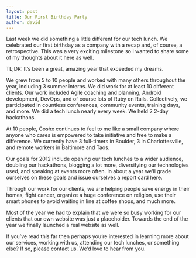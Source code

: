 ```yaml
---
layout: post
title: Our First Birthday Party
author: david
---
```

Last week we did something a little different for our tech lunch. We celebrated our first birthday as a company with a recap and, of course, a retrospective. This was a very exciting milestone so I wanted to share some of my thoughts about it here as well.

TL;DR: It’s been a great, amazing year that exceeded my dreams.

We grew from 5 to 10 people and worked with many others throughout the year, including 3 summer interns. We did work for at least 10 different clients. Our work included Agile coaching and planning, Android development, DevOps, and of course lots of Ruby on Rails. Collectively, we participated in countless conferences, community events, training days, and more. We did a tech lunch nearly every week. We held 2 2-day hackathons.

At 10 people, Coshx continues to feel to me like a small company where anyone who cares is empowered to take initiative and free to make a difference. We currently have 3 full-timers in Boulder, 3 in Charlottesville, and remote workers in Baltimore and Taos.

Our goals for 2012 include opening our tech lunches to a wider audience, doubling our hackathons, blogging a lot more, diversifying our technologies used, and speaking at events more often. In about a year we’ll grade ourselves on these goals and issue ourselves a report card here.

Through our work for our clients, we are helping people save energy in their homes, fight cancer, organize a huge conference on religion, use their smart phones to avoid waiting in line at coffee shops, and much more.

Most of the year we had to explain that we were so busy working for our clients that our own website was just a placeholder. Towards the end of the year we finally launched a real website as well.

If you’ve read this far then perhaps you’re interested in learning more about our services, working with us, attending our tech lunches, or something else? If so, please contact us. We’d love to hear from you.
